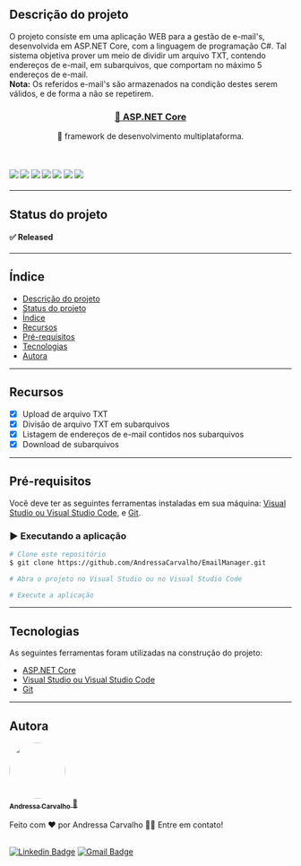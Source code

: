 ## Descrição do projeto
O projeto consiste em uma aplicação WEB para a gestão de e-mail's, desenvolvida em ASP.NET Core, com a linguagem de programação C#. Tal sistema objetiva prover um meio de dividir um arquivo TXT, contendo endereços de e-mail, em subarquivos, que comportam no máximo 5 endereços de e-mail.<br/>
**Nota:** Os referidos e-mail's são armazenados na condição destes serem válidos, e de forma a não se repetirem.<br/>
<h3 align="center">
    <a href="https://learn.microsoft.com/pt-br/aspnet/core/introduction-to-aspnet-core?view=aspnetcore-7.0">🔗 ASP.NET Core</a>
</h3>
<p align="center">🚀 framework de desenvolvimento multiplataforma.</p>
<br/>
<h4>
    <img src="https://img.shields.io/badge/build-aprovado-brightgreen" />
    <img src="https://img.shields.io/badge/versão-v1.0.0-blue" />
    <img src="https://img.shields.io/badge/última%20atualização-setembro%202023-lightblue" />
    <img src="https://img.shields.io/badge/linguagem-c%23-orange" />
    <img src="https://img.shields.io/badge/plataforma-asp.net%20core-orange" />
    <img src="https://img.shields.io/badge/inglês%20(US)-80%25-ff69b4" />
    <img src="https://img.shields.io/badge/português%20(BR)-20%25-ff69b4" />
</h4>

---

## Status do projeto
#### ✅ Released

---

## Índice
<ul>
  <li><a href="#descrição-do-projeto">Descrição do projeto</a></li>
  <li><a href="#status-do-projeto">Status do projeto</a></li>
  <li><a href="#índice">Índice</a></li>
  <li><a href="#recursos">Recursos</a></li>
  <li><a href="#pré-requisitos">Pré-requisitos</a></li>
  <li><a href="#tecnologias">Tecnologias</a></li>
  <li><a href="#autora">Autora</a></li>
</ul> 

---

## Recursos
- [x] Upload de arquivo TXT
- [x] Divisão de arquivo TXT em subarquivos
- [x] Listagem de endereços de e-mail contidos nos subarquivos 
- [x] Download de subarquivos

---

## Pré-requisitos
Você deve ter as seguintes ferramentas instaladas em sua máquina: [Visual Studio ou Visual Studio Code](https://visualstudio.microsoft.com/pt-br/), e [Git](https://git-scm.com/downloads).

### ▶️ Executando a aplicação

```bash
# Clone este repositório
$ git clone https://github.com/AndressaCarvalho/EmailManager.git

# Abra o projeto no Visual Studio ou no Visual Studio Code

# Execute a aplicação
```

---

## Tecnologias
As seguintes ferramentas foram utilizadas na construção do projeto:
- [ASP.NET Core](https://learn.microsoft.com/pt-br/aspnet/core/introduction-to-aspnet-core?view=aspnetcore-7.0)
- [Visual Studio ou Visual Studio Code](https://visualstudio.microsoft.com/pt-br/)
- [Git](https://git-scm.com/)

---

## Autora
<a href="https://github.com/AndressaCarvalho">
  <img style="border-radius: 50%;" src="https://avatars.githubusercontent.com/u/51313172?s=96&v=4" width="100px;" alt=""/>
  <br/>
  <sub><b>Andressa Carvalho</b></sub>
 </a> <a href="https://github.com/AndressaCarvalho" title="Rocketseat">🚀</a>
<br/><br/>
Feito com ❤️ por Andressa Carvalho 👋🏽 Entre em contato!
<br/><br/>

[![Linkedin Badge](https://img.shields.io/badge/-Andressa-blue?style=flat-square&logo=Linkedin&logoColor=white&link=https://www.linkedin.com/in/andressa-carvalho-araujo-289931199/)](https://www.linkedin.com/in/andressa-carvalho-araujo-289931199/) 
[![Gmail Badge](https://img.shields.io/badge/-andressa.carvalho13454@gmail.com-c14438?style=flat-square&logo=Gmail&logoColor=white&link=mailto:andressa.carvalho13454@gmail.com)](mailto:andressa.carvalho13454@gmail.com)
